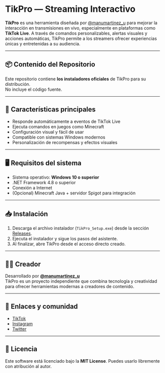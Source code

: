 # TikPro — Streaming Interactivo

**TikPro** es una herramienta diseñada por [@manumartinez_u](https://github.com/manumartinez-u) para mejorar la interacción en transmisiones en vivo, especialmente en plataformas como **TikTok Live**. A través de comandos personalizables, alertas visuales y acciones automáticas, TikPro permite a los streamers ofrecer experiencias únicas y entretenidas a su audiencia.

---

## 📦 Contenido del Repositorio

Este repositorio contiene **los instaladores oficiales** de TikPro para su distribución.  
No incluye el código fuente.

---

## 🚀 Características principales

- Responde automáticamente a eventos de TikTok Live
- Ejecuta comandos en juegos como Minecraft
- Configuración visual y fácil de usar
- Compatible con sistemas Windows modernos
- Personalización de recompensas y efectos visuales

---

## 🖥️ Requisitos del sistema

- Sistema operativo: **Windows 10 o superior**
- .NET Framework 4.8 o superior
- Conexión a Internet
- (Opcional) Minecraft Java + servidor Spigot para integración

---

## 📥 Instalación

1. Descarga el archivo instalador (`TikPro_Setup.exe`) desde la sección [Releases](https://github.com/manumartinez-u/TikPro---Streaming-Interactivo/releases).
2. Ejecuta el instalador y sigue los pasos del asistente.
3. Al finalizar, abre TikPro desde el acceso directo creado.

---

## 🧑‍💻 Creador

Desarrollado por **[@manumartinez_u](https://github.com/manumartinez-u)**  
TikPro es un proyecto independiente que combina tecnología y creatividad para ofrecer herramientas modernas a creadores de contenido.

---

## 🔗 Enlaces y comunidad

- [TikTok](https://tiktok.com/@manumartinez_u)
- [Instagram](https://instagram.com)
- [Twitter](https://twitter.com)

---

## 📜 Licencia

Este software está licenciado bajo la **MIT License**. Puedes usarlo libremente con atribución al autor.

